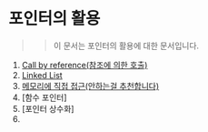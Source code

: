 # 포인터의 활용

>> 이 문서는 포인터의 활용에 대한 문서입니다.

  1. [Call by reference(참조에 의한 호출)](https://github.com/Nighthom/Files/blob/main/Study/C/lesson/Pointer/%ED%8F%AC%EC%9D%B8%ED%84%B0%20%ED%99%9C%EC%9A%A9/Call%20by%20Reference.md)
  2. [Linked List](https://github.com/Nighthom/Files/blob/main/Study/C/lesson/Pointer/%ED%8F%AC%EC%9D%B8%ED%84%B0%20%ED%99%9C%EC%9A%A9/Linked%20List.md)
  3. [메모리에 직접 접근(안하는걸 추천합니다)](https://github.com/Nighthom/Files/blob/main/Study/C/lesson/Pointer/%ED%8F%AC%EC%9D%B8%ED%84%B0%20%ED%99%9C%EC%9A%A9/%EB%A9%94%EB%AA%A8%EB%A6%AC%EC%97%90%20%EC%A7%81%EC%A0%91%20%EC%A0%91%EA%B7%BC.md)
  4. [함수 포인터]
  5. [포인터 상수화]
  6. 
